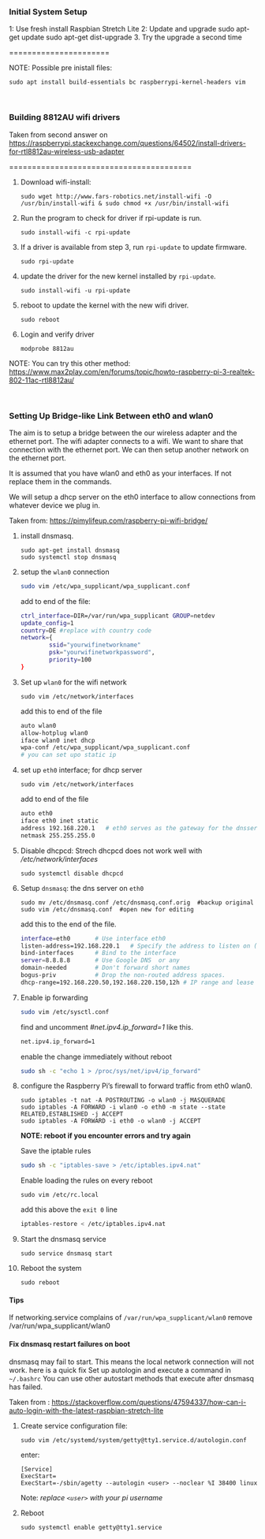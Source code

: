 ### Initial System Setup

1: Use fresh install Raspbian Stretch Lite
2: Update and upgrade
    sudo apt-get update
    sudo apt-get dist-upgrade
3. Try the upgrade a second time

======================

NOTE: Possible pre inistall files: 
```
sudo apt install build-essentials bc raspberrypi-kernel-headers vim
```
<br>

### Building 8812AU wifi drivers

Taken from second answer on https://raspberrypi.stackexchange.com/questions/64502/install-drivers-for-rtl8812au-wireless-usb-adapter

========================================

1. Download wifi-install:
    ```
    sudo wget http://www.fars-robotics.net/install-wifi -O /usr/bin/install-wifi & sudo chmod +x /usr/bin/install-wifi
    ```
2. Run the program to check for driver if rpi-update is run.
    ```
    sudo install-wifi -c rpi-update
    ```
4. If a driver is available from step 3, run `rpi-update` to update firmware.
    ```
    sudo rpi-update
    ```
5. update the driver for the new kernel installed by `rpi-update`.
    ```
    sudo install-wifi -u rpi-update
    ```
6. reboot to update the kernel with the new wifi driver.
    ```
    sudo reboot
    ```
7. Login and verify driver
    ```
    modprobe 8812au
    ```

NOTE: You can try this other method: https://www.max2play.com/en/forums/topic/howto-raspberry-pi-3-realtek-802-11ac-rtl8812au/

<br>

### Setting Up Bridge-like Link Between eth0 and wlan0

The aim is to setup a bridge between the our wireless adapter and the ethernet port. The wifi adapter connects to a wifi. We want to share that connection with the ethernet port. We can then setup another network on the ethernet port.

It is assumed that you have wlan0 and eth0 as your interfaces. If not replace them in the commands.

We will setup a dhcp server on the eth0 interface to allow connections from whatever device we plug in. 

Taken from: https://pimylifeup.com/raspberry-pi-wifi-bridge/

1. install dnsmasq.
    ```
    sudo apt-get install dnsmasq
    sudo systemctl stop dnsmasq
    ```

2. setup the `wlan0` connection
    ```sh
    sudo vim /etc/wpa_supplicant/wpa_supplicant.conf
    ```
    add to end of the file:
    ```sh
    ctrl_interface=DIR=/var/run/wpa_supplicant GROUP=netdev
    update_config=1
    country=DE #replace with country code
    network={
            ssid="yourwifinetworkname"
            psk="yourwifinetworkpassword",
            priority=100
    }
    ```

3. Set up `wlan0` for the wifi network
    ``` 
    sudo vim /etc/network/interfaces
    ```
    add this to end of the file
    ```sh
    auto wlan0
    allow-hotplug wlan0
    iface wlan0 inet dhcp
    wpa-conf /etc/wpa_supplicant/wpa_supplicant.conf
    # you can set upo static ip
    ```

4. set up `eth0` interface; for dhcp server
    ```
    sudo vim /etc/network/interfaces
    ```
     add to end of the file
    ```sh
    auto eth0
    iface eth0 inet static
    address 192.168.220.1   # eth0 serves as the gateway for the dnsserver
    netmask 255.255.255.0
    ```


5. Disable dhcpcd: Strech dhcpcd does not work well with */etc/network/interfaces*
    ```
    sudo systemctl disable dhcpcd
    ```

6. Setup `dnsmasq`: the dns server on `eth0`
    ```
    sudo mv /etc/dnsmasq.conf /etc/dnsmasq.conf.orig  #backup original
    sudo vim /etc/dnsmasq.conf  #open new for editing
    ```
    add this to the end of the file.
    ```sh
    interface=eth0       # Use interface eth0  
    listen-address=192.168.220.1   # Specify the address to listen on (eth0) 
    bind-interfaces      # Bind to the interface
    server=8.8.8.8       # Use Google DNS  or any
    domain-needed        # Don't forward short names  
    bogus-priv           # Drop the non-routed address spaces.  
    dhcp-range=192.168.220.50,192.168.220.150,12h # IP range and lease time  
    ```

7. Enable ip forwarding
    ```sh
    sudo vim /etc/sysctl.conf
    ```
    find and uncomment *#net.ipv4.ip_forward=1* like this.
    ```sh
    net.ipv4.ip_forward=1 
    ```
    enable the change immediately without reboot
    ```sh
    sudo sh -c "echo 1 > /proc/sys/net/ipv4/ip_forward"  
    ```

8. configure the Raspberry Pi’s firewall to forward traffic from eth0 wlan0.
    ```
    sudo iptables -t nat -A POSTROUTING -o wlan0 -j MASQUERADE  
    sudo iptables -A FORWARD -i wlan0 -o eth0 -m state --state RELATED,ESTABLISHED -j ACCEPT  
    sudo iptables -A FORWARD -i eth0 -o wlan0 -j ACCEPT  
    ```
    **NOTE: reboot if you encounter errors and try again**

    Save the iptable rules 
    ```sh
    sudo sh -c "iptables-save > /etc/iptables.ipv4.nat"
    ```
    Enable loading the rules on every reboot
    ```
    sudo vim /etc/rc.local
    ```
    add this above the `exit 0` line
    ```sh
    iptables-restore < /etc/iptables.ipv4.nat
    ```

11. Start the dnsmasq service
    ```
    sudo service dnsmasq start
    ```

12. Reboot the system
    ```
    sudo reboot
    ```
#### Tips
If networking.service complains of `/var/run/wpa_supplicant/wlan0`
remove /var/run/wpa_supplicant/wlan0 

#### Fix dnsmasq restart failures on boot
dnsmasq may fail to start. This means the local network connection will not work. here is a quick fix
Set up autologin and execute a command in `~/.bashrc`
You can use other autostart methods that execute after dnsmasq has failed.

Taken from : https://stackoverflow.com/questions/47594337/how-can-i-auto-login-with-the-latest-raspbian-stretch-lite

1. Create service configuration file:
    ```
    sudo vim /etc/systemd/system/getty@tty1.service.d/autologin.conf
    ```
    enter:
    ```
    [Service]
    ExecStart=
    ExecStart=-/sbin/agetty --autologin <user> --noclear %I 38400 linux
    ```
    Note: *replace `<user>` with your pi username*

2. Reboot
    ```
    sudo systemctl enable getty@tty1.service
    ```